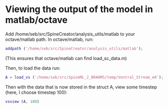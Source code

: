# Viewing the output of the model in matlab/octave

Add /home/seb/src/SpineCreator/analysis_utils/matlab to your
octave/matlab path. In octave/matlab, run:

```matlab
addpath ('/home/seb/src/SpineCreator/analysis_utils/matlab');
```

(This ensures that octave/matlab can find load_sc_data.m)

Then, to load the data run:

```matlab
A = load_vs ('/home/seb/src/SpineML_2_BRAHMS/temp/Ventral_Stream_e0');
```

Then with the data that is now stored in the struct A, view some
timestep (here, I choose timestep 100):

```matlab
vsview (A, 100)
```
